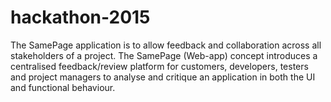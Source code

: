 # hackathon-2015
The SamePage application is to allow feedback and collaboration across all stakeholders of a project. The SamePage (Web-app) concept introduces a centralised feedback/review platform for customers, developers, testers and project managers to analyse and critique an application in both the UI and functional behaviour.

